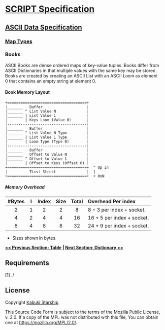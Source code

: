 # [SCRIPT Specification](../../)

## [ASCII Data Specification](../)

### [Map Types](./)

### Books

ASCII Books are dense ordered maps of key-value tuples. Books differ from ASCII Dictionaries in that multiple values with the same key may be stored. Books are created by creating an ASCII List with an ASCII Loom as element 0 that contains an empty string at element 0.

#### Book Memory Layout

```AsciiArt
+====================================+
|_______   Buffer                    |
|_______ ^ List Value N              |
|_______ | List Value 1              |
|        | Keys Loom (Value 0)       |
|------------------------------------|
|_______   Buffer                    |
|_______ ^ List Value N Type         |
|_______ | List Value 1 Type         |
|        | Loom Type (Type 0)        |
|------------------------------------|
|_______   Buffer                    |
|_______   Offset to Value N         |
|_______ ^ Offset to Value 1         |
|        | Offset to Keys (Offset 0) |
+====================================+  ^ Up in
|          TList Struct              |  |
+====================================+  + 0xN
```

##### Memory Overhead

| #Bytes | I | Index | Size | Total |    Overhead Per index      |
|:------:|:-:|:-----:|:----:|:-----:|:---------------------------|
|    2   | 1 |   2   |   2  |   8   |  8 + 3 per index + socket. |
|    4   | 2 |   4   |   4  |   16  | 16 + 5 per index + socket. |
|    8   | 4 |   8   |   8  |   32  | 24 + 9 per index + socket. |

* Sizes shown in bytes.

**[<< Previous Section: Table](./Table.md) | [Next Section: Dictionary >>](./Dictionary.md)**

## Requirements

[1] ./

## License

Copyright [Kabuki Starship](https://kabukistarship.com).

This Source Code Form is subject to the terms of the Mozilla Public License, v. 2.0. If a copy of the MPL was not distributed with this file, You can obtain one at <https://mozilla.org/MPL/2.0/>.
